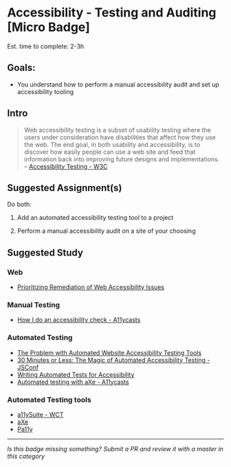 Accessibility - Testing and Auditing [Micro Badge]
===================================================

Est. time to complete: 2-3h

Goals:
------

- You understand how to perform a manual accessibility audit and set up accessibility tooling


Intro
-----

> Web accessibility testing is a subset of usability testing where the users under consideration have disabilities that affect how they use the web. The end goal, in both usability and accessibility, is to discover how easily people can use a web site and feed that information back into improving future designs and implementations. – [Accessibility Testing - W3C](https://www.w3.org/wiki/Accessibility_testing)



Suggested Assignment(s)
---------------------

Do both:

1) Add an automated accessibility testing tool to a project

2) Perform a manual accessibility audit on a site of your choosing


Suggested Study
---------------

### Web
- [Prioritizing Remediation of Web Accessibility Issues](http://www.karlgroves.com/2011/06/12/prioritizing-remediation/)

### Manual Testing
- [How I do an accessibility check - A11ycasts](https://www.youtube.com/watch?v=cOmehxAU_4s)

### Automated Testing
- [The Problem with Automated Website Accessibility Testing Tools](http://www.karlgroves.com/2011/06/12/the-problem-with-automated-testing-tools/)
- [30 Minutes or Less: The Magic of Automated Accessibility Testing - JSConf](https://www.youtube.com/watch?v=-XUmf_RPF8k)
- [Writing Automated Tests for Accessibility](https://www.24a11y.com/2017/writing-automated-tests-accessibility/)
- [Automated testing with aXe - A11ycasts](https://www.youtube.com/watch?v=jC_7NnRdYb0&t=2s)

### Automated Testing tools
- [a11ySuite - WCT](https://github.com/Polymer/web-component-tester#a11ysuitefixureid-ignoredtests-beforeeach)
- [aXe](https://www.deque.com/products/axe/)
- [Pa11y](https://github.com/pa11y/pa11y)


-----

  *Is this badge missing something? Submit a PR and review it with a master in this category*
